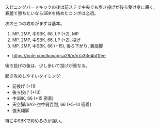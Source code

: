 スピニングバードキックの後は前ステで中央でも歩き投げが後ろ受け身に届く。
春麗で勝ちたいならSBKを絡めたコンボは必須。

次の三つの攻めがまずは基本。

1. MP, 2MP, 中SBK, 66, LP (+2), MP
2. MP, 2MP, 中SBK, 66, LP (+2), 投げ
3. MP, 2MP, 中SBK, 66 (+15), 後ろ下がり, 翼旋脚

- https://note.com/kunagisa28/n/n7a33e4bf1fee

後ろ投げの後は、少し歩いて投げが重なる。

起き攻めしやすいタイミング:

- 前投げ (+11)
- 後ろ投げ (+13)
- 中SBK, 66 (+15 密着)
- 天空脚/SA2-空中弱百烈, 66 (+5-10 密着)
- 強天翔脚

特に中SBKで締めるのが強い。
